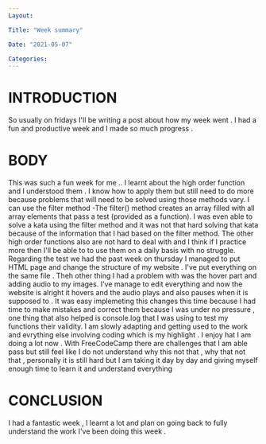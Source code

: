 ```yaml
---
Layout:

Title: "Week summary"

Date: "2021-05-07"

Categories:
---
```


# INTRODUCTION

So usually on fridays I'll be writing a post about how my week went . I had a fun and productive week and I made so much progress .

# BODY

This was such a fun week for me .. I learnt about the high order function and I understood them . I know how to apply them but still need to do more because problems that will need to be solved using those methods vary.
I can use the filter method -The filter() method creates an array filled with all array elements that pass a test (provided as a function).
I was even able to solve a kata using the filter method and it was not that hard solving that kata because of the information that I had based on the filter method.
The other high order functions also are not hard to deal with and I think if I practice more then I'll be able to to use them on a daily basis with no struggle.
Regarding the test we had the past week on thursday I managed to put HTML page and change the structure of my website . I've put everything on the same file . Theh other thing I had a problem with was the hover part and adding audio to my images. I've manage to edit everything and now the website is alright it hovers and the audio plays and also pauses when it is supposed to . It was easy implemeting this changes this time because I had time to make mistakes and correct them because I was under no pressure , one thing that also helped is console.log that I was using to test my functions their validity.
I am slowly adapting and getting used to the work and evrything else involving coding which is my highlight . I enjoy hat I am doing a lot now .
With FreeCodeCamp there are challenges that I am able pass but still feel like I do not understand why this not that , why that not that , personally it is still hard but I am taking it day by day and giving myself enough time to learn it and understand everything

# CONCLUSION

I had a fantastic week , I learnt a lot and plan on going back to fully understand the work I've been doing this week .
